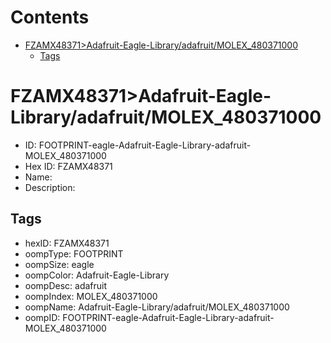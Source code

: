 



Contents
========

* [FZAMX48371>Adafruit-Eagle-Library/adafruit/MOLEX_480371000](#fzamx48371adafruit-eagle-libraryadafruitmolex_480371000)
	* [Tags](#tags)

# FZAMX48371>Adafruit-Eagle-Library/adafruit/MOLEX_480371000

- ID: FOOTPRINT-eagle-Adafruit-Eagle-Library-adafruit-MOLEX_480371000
- Hex ID: FZAMX48371
- Name: 
- Description: 

## Tags

- hexID: FZAMX48371
- oompType: FOOTPRINT
- oompSize: eagle
- oompColor: Adafruit-Eagle-Library
- oompDesc: adafruit
- oompIndex: MOLEX_480371000
- oompName: Adafruit-Eagle-Library/adafruit/MOLEX_480371000
- oompID: FOOTPRINT-eagle-Adafruit-Eagle-Library-adafruit-MOLEX_480371000
